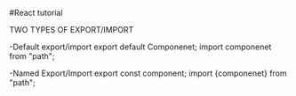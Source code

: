 #React tutorial


TWO TYPES OF EXPORT/IMPORT 

-Default export/import
export default Componenet;
import componenet from "path";

-Named Export/Import
export const component;
import {componenet} from "path";